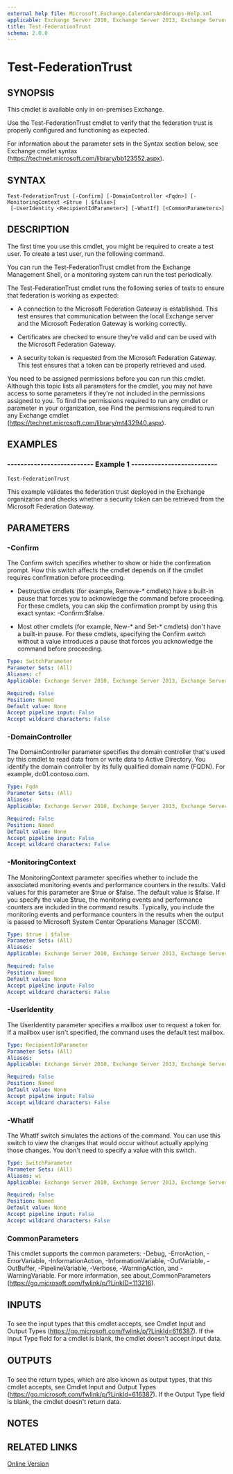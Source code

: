 ```yaml
---
external help file: Microsoft.Exchange.CalendarsAndGroups-Help.xml
applicable: Exchange Server 2010, Exchange Server 2013, Exchange Server 2016
title: Test-FederationTrust
schema: 2.0.0
---
```


# Test-FederationTrust

## SYNOPSIS
This cmdlet is available only in on-premises Exchange.

Use the Test-FederationTrust cmdlet to verify that the federation trust is properly configured and functioning as expected.

For information about the parameter sets in the Syntax section below, see Exchange cmdlet syntax (https://technet.microsoft.com/library/bb123552.aspx).

## SYNTAX

```
Test-FederationTrust [-Confirm] [-DomainController <Fqdn>] [-MonitoringContext <$true | $false>]
 [-UserIdentity <RecipientIdParameter>] [-WhatIf] [<CommonParameters>]
```

## DESCRIPTION
The first time you use this cmdlet, you might be required to create a test user. To create a test user, run the following command.

You can run the Test-FederationTrust cmdlet from the Exchange Management Shell, or a monitoring system can run the test periodically.

The Test-FederationTrust cmdlet runs the following series of tests to ensure that federation is working as expected:

- A connection to the Microsoft Federation Gateway is established. This test ensures that communication between the local Exchange server and the Microsoft Federation Gateway is working correctly.

- Certificates are checked to ensure they're valid and can be used with the Microsoft Federation Gateway.

- A security token is requested from the Microsoft Federation Gateway. This test ensures that a token can be properly retrieved and used.

You need to be assigned permissions before you can run this cmdlet. Although this topic lists all parameters for the cmdlet, you may not have access to some parameters if they're not included in the permissions assigned to you. To find the permissions required to run any cmdlet or parameter in your organization, see Find the permissions required to run any Exchange cmdlet (https://technet.microsoft.com/library/mt432940.aspx).

## EXAMPLES

### -------------------------- Example 1 --------------------------
```
Test-FederationTrust
```

This example validates the federation trust deployed in the Exchange organization and checks whether a security token can be retrieved from the Microsoft Federation Gateway.

## PARAMETERS

### -Confirm
The Confirm switch specifies whether to show or hide the confirmation prompt. How this switch affects the cmdlet depends on if the cmdlet requires confirmation before proceeding.

- Destructive cmdlets (for example, Remove-\* cmdlets) have a built-in pause that forces you to acknowledge the command before proceeding. For these cmdlets, you can skip the confirmation prompt by using this exact syntax: -Confirm:$false.

- Most other cmdlets (for example, New-\* and Set-\* cmdlets) don't have a built-in pause. For these cmdlets, specifying the Confirm switch without a value introduces a pause that forces you acknowledge the command before proceeding.

```yaml
Type: SwitchParameter
Parameter Sets: (All)
Aliases: cf
Applicable: Exchange Server 2010, Exchange Server 2013, Exchange Server 2016

Required: False
Position: Named
Default value: None
Accept pipeline input: False
Accept wildcard characters: False
```

### -DomainController
The DomainController parameter specifies the domain controller that's used by this cmdlet to read data from or write data to Active Directory. You identify the domain controller by its fully qualified domain name (FQDN). For example, dc01.contoso.com.

```yaml
Type: Fqdn
Parameter Sets: (All)
Aliases:
Applicable: Exchange Server 2010, Exchange Server 2013, Exchange Server 2016

Required: False
Position: Named
Default value: None
Accept pipeline input: False
Accept wildcard characters: False
```

### -MonitoringContext
The MonitoringContext parameter specifies whether to include the associated monitoring events and performance counters in the results. Valid values for this parameter are $true or $false. The default value is $false. If you specify the value $true, the monitoring events and performance counters are included in the command results. Typically, you include the monitoring events and performance counters in the results when the output is passed to Microsoft System Center Operations Manager (SCOM).

```yaml
Type: $true | $false
Parameter Sets: (All)
Aliases:
Applicable: Exchange Server 2010, Exchange Server 2013, Exchange Server 2016

Required: False
Position: Named
Default value: None
Accept pipeline input: False
Accept wildcard characters: False
```

### -UserIdentity
The UserIdentity parameter specifies a mailbox user to request a token for. If a mailbox user isn't specified, the command uses the default test mailbox.

```yaml
Type: RecipientIdParameter
Parameter Sets: (All)
Aliases:
Applicable: Exchange Server 2010, Exchange Server 2013, Exchange Server 2016

Required: False
Position: Named
Default value: None
Accept pipeline input: False
Accept wildcard characters: False
```

### -WhatIf
The WhatIf switch simulates the actions of the command. You can use this switch to view the changes that would occur without actually applying those changes. You don't need to specify a value with this switch.

```yaml
Type: SwitchParameter
Parameter Sets: (All)
Aliases: wi
Applicable: Exchange Server 2010, Exchange Server 2013, Exchange Server 2016

Required: False
Position: Named
Default value: None
Accept pipeline input: False
Accept wildcard characters: False
```

### CommonParameters
This cmdlet supports the common parameters: -Debug, -ErrorAction, -ErrorVariable, -InformationAction, -InformationVariable, -OutVariable, -OutBuffer, -PipelineVariable, -Verbose, -WarningAction, and -WarningVariable. For more information, see about_CommonParameters (https://go.microsoft.com/fwlink/p/?LinkID=113216).

## INPUTS

###  
To see the input types that this cmdlet accepts, see Cmdlet Input and Output Types (https://go.microsoft.com/fwlink/p/?LinkId=616387). If the Input Type field for a cmdlet is blank, the cmdlet doesn't accept input data.

## OUTPUTS

###  
To see the return types, which are also known as output types, that this cmdlet accepts, see Cmdlet Input and Output Types (https://go.microsoft.com/fwlink/p/?LinkId=616387). If the Output Type field is blank, the cmdlet doesn't return data.

## NOTES

## RELATED LINKS

[Online Version](https://technet.microsoft.com/library/4af0c419-2302-4b67-a460-237e90425354.aspx)
